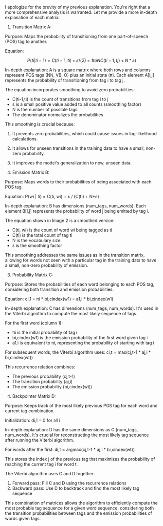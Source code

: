 I apologize for the brevity of my previous explanation. You're right that a more comprehensive analysis is warranted. Let me provide a more in-depth explanation of each matrix:

1. Transition Matrix A:

Purpose: Maps the probability of transitioning from one part-of-speech (POS) tag to another.

Equation:  
```math
 P(ti | ti-1) = C(ti-1,ti) + ε / (Σj=1 to N C(ti-1,tj) + N*ε)
 ```
In-depth explanation:
A is a square matrix where both rows and columns represent POS tags (NN, VB, O) plus an initial state (π). Each element A[i,j] represents the probability of transitioning from tag i to tag j.

The equation incorporates smoothing to avoid zero probabilities:
- C(ti-1,ti) is the count of transitions from tag i to j
- ε is a small positive value added to all counts (smoothing factor)
- N is the number of possible tags
- The denominator normalizes the probabilities

This smoothing is crucial because:
1. It prevents zero probabilities, which could cause issues in log-likelihood calculations.
2. It allows for unseen transitions in the training data to have a small, non-zero probability.
3. It improves the model's generalization to new, unseen data.

2. Emission Matrix B:

Purpose: Maps words to their probabilities of being associated with each POS tag.

Equation: P(wi | ti) = C(ti, wi) + ε / (C(ti) + N*ε)

In-depth explanation:
B has dimensions (num_tags, num_words). Each element B[i,j] represents the probability of word j being emitted by tag i.

The equation shown in Image 2 is a smoothed version:
- C(ti, wi) is the count of word wi being tagged as ti
- C(ti) is the total count of tag ti
- N is the vocabulary size
- ε is the smoothing factor

This smoothing addresses the same issues as in the transition matrix, allowing for words not seen with a particular tag in the training data to have a small, non-zero probability of emission.

3. Probability Matrix C:

Purpose: Stores the probabilities of each word belonging to each POS tag, considering both transition and emission probabilities.

Equation: ci,1 = πi * bi,cindex(w1) = a1,i * bi,cindex(w1)

In-depth explanation:
C has dimensions (num_tags, num_words). It's used in the Viterbi algorithm to compute the most likely sequence of tags.

For the first word (column 1):
- πi is the initial probability of tag i
- bi,cindex(w1) is the emission probability of the first word given tag i
- a1,i is equivalent to πi, representing the probability of starting with tag i

For subsequent words, the Viterbi algorithm uses:
ci,t = max(cj,t-1 * aj,i * bi,cindex(wt))

This recurrence relation combines:
- The previous probability (cj,t-1)
- The transition probability (aj,i)
- The emission probability (bi,cindex(wt))

4. Backpointer Matrix D:

Purpose: Keeps track of the most likely previous POS tag for each word and current tag combination.

Initialization: di,1 = 0 for all i

In-depth explanation:
D has the same dimensions as C (num_tags, num_words). It's crucial for reconstructing the most likely tag sequence after running the Viterbi algorithm.

For words after the first:
di,t = argmax(cj,t-1 * aj,i * bi,cindex(wt))

This stores the index j of the previous tag that maximizes the probability of reaching the current tag i for word t.

The Viterbi algorithm uses C and D together:
1. Forward pass: Fill C and D using the recurrence relations
2. Backward pass: Use D to backtrack and find the most likely tag sequence

This combination of matrices allows the algorithm to efficiently compute the most probable tag sequence for a given word sequence, considering both the transition probabilities between tags and the emission probabilities of words given tags.
